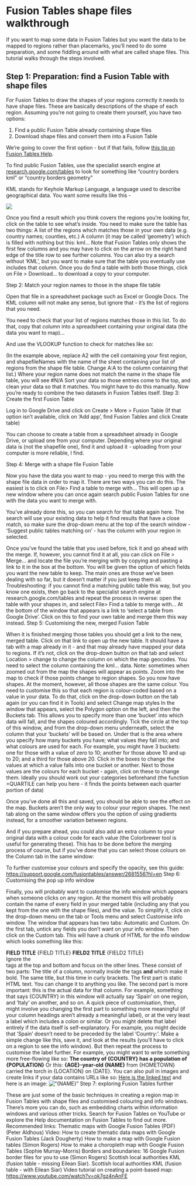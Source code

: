 # Fusion Tables shape files walkthrough

If you want to map some data in Fusion Tables but you want the data to be mapped to regions rather than placemarks, you’ll need to do some preparation, and some fiddling around with what are called shape files. This tutorial walks through the steps involved.

## Step 1: Preparation: find a Fusion Table with shape files

For Fusion Tables to draw the shapes of your regions correctly it needs to have shape files. These are basically descriptions of the shape of each region. Assuming you’re not going to create them yourself, you have two options:

1. Find a public Fusion Table already containing shape files
2. Download shape files and convert them into a Fusion Table

We’re going to cover the first option - but if that fails, follow [this tip on Fusion Tables Help](https://www.google.com/url?q=http://support.google.com/fusiontables/answer/2592829?hl%3Den&sa=D&ust=1456427139721000&usg=AFQjCNE6Pe1jk7enM93jNt2jXc66E0FBhw).

To find public Fusion Tables, use the specialist search engine at [research.google.com/tables](research.google.com/tables) to look for something like “country borders kml” or “country borders geometry”

KML stands for Keyhole Markup Language, a language used to describe geographical data. You want some results like this -

![](https://lh5.googleusercontent.com/HW5QcsOKvCIZF5l2BbD9UFP9Chn2SCPwOGKtImyEbvyuly56_5AmuhPWKTR-pWgG_4fGG_Bw6Dsm_7v8V1miuDZDTWAB9sk9kBMkn2hmstCh4fDE8wQxrLnIRfCMfZpPIg)

Once you find a result which you think covers the regions you’re looking for, click on the table to see what’s inside.
You need to make sure the table has two things:
A list of the regions which matches those in your own data (e.g. country names; counties, etc.)
A column (it may be called ‘geometry’) which is filled with nothing but this: kml...
Note that Fusion Tables only shows the first few columns and you may have to click on the arrow on the right hand edge of the title row to see further columns.
You can also try a search without ‘KML’, but you want to make sure that the table you eventually use includes that column.
Once you do find a table with both those things, click on File > Download... to download a copy to your computer.

Step 2: Match your region names to those in the shape file table

Open that file in a spreadsheet package such as Excel or Google Docs. The KML column will not make any sense, but ignore that - it’s the list of regions that you need.

You need to check that your list of regions matches those in this list. To do that, copy that column into a spreadsheet containing your original data (the data you want to map)...

And use the VLOOKUP function to check for matches like so:

(In the example above, replace A2 with the cell containing your first region, and shapefileNames with the name of the sheet containing your list of regions from the shape file table. Change A:A to the column containing that list.)
Where your region name does not match the name in the shape file table, you will see #N/A
Sort your data so those entries come to the top, and clean your data so that it matches. You might have to do this manually.
Now you’re ready to combine the two datasets in Fusion Tables itself.
Step 3: Create the first Fusion Table

Log in to Google Drive and click on Create > More > Fusion Table
(If that option isn’t available, click on ‘Add app’, find Fusion Tables and click Create table)

You can choose to create a table from a spreadsheet already in Google Drive, or upload one from your computer. Depending where your original data is (not the shapefile one), find it and upload it - uploading from your computer is more reliable, I find.

Step 4: Merge with a shape file Fusion Table

Now you have the data you want to map - you need to merge this with the shape file data in order to map it.
There are two ways you can do this. The easiest is to click on File> Find a table to merge with...
This will open up a new window where you can once again search public Fusion Tables for one with the data you want to merge with.

You’ve already done this, so you can search for that table again here. The search will use your existing data to help it find results that have a close match, so make sure the drop-down menu at the top of the search window - ‘Suggest public tables matching on’ - has the column with your region in selected.

Once you’ve found the table that you used before, tick it and go ahead with the merge. If, however, you cannot find it at all, you can click on File > Merge... and locate the file you’re merging with by copying and pasting a link to it in the box at the bottom.
You will be given the option of which fields you want the new table to keep. The main ones are those we’ve been dealing with so far, but it doesn’t matter if you just keep them all.
Troubleshooting: if you cannot find a matching public table this way, but you know one exists, then go back to the specialist search engine at research.google.com/tables and repeat the process in reverse: open the table with your shapes in, and select File> Find a table to merge with...
At the bottom of the window that appears is a link to ‘select a table from Google Drive’. Click on this to find your own table and merge them this way instead.
Step 5: Customising the new, merged Fusion Table

When it is finished merging those tables you should get a link to the new, merged table. Click on that link to open up the new table. It should have a tab with a map already in it - and that may already have mapped your data to regions.
If it’s not, click on the drop-down button on that tab and select Location > change to change the column on which the map geocodes. You need to select the column containing the kml... data.
Note: sometimes when zoomed out from the map the shapes will appear as points. Zoom into the map to check if those points change to region shapes.
So you now have shapes. At the moment, however, all those shapes are the same colour. You need to customise this so that each region is colour-coded based on a value in your data.
To do that, click on the drop-down button on the tab again (or you can find it in Tools) and select Change map styles
In the window that appears, select the Polygon option on the left, and then the Buckets tab. This allows you to specify more than one ‘bucket’ into which data will fall, and the shapes coloured accordingly. Tick the circle at the top of this window, and from the drop-down menu underneath, select the column that your ‘buckets’ will be based on.
Under that is the area where you specify how many buckets you have; what values they fall into; and what colours are used for each.
For example, you might have 3 buckets: one for those with a value of zero to 10; another for those above 10 and up to 20; and a third for those above 20. Click in the boxes to change the values at which a value falls into one bucket or another.
Next to those values are the colours for each bucket - again, click on these to change them. Ideally you should work out your categories beforehand (the function =QUARTILE can help you here - it finds the points between each quarter portion of data)

Once you’ve done all this and saved, you should be able to see the effect on the map.
Buckets aren’t the only way to colour your region shapes. The next tab along on the same window offers you the option of using gradients instead, for a smoother variation between regions.

And if you prepare ahead, you could also add an extra column to your original data with a colour code for each value (the Colorbrewer tool is useful for generating these). This has to be done before the merging process of course, but if you’ve done that you can select those colours on the Column tab in the same window:

To further customise your colours and specify the opacity, see this guide:
https://support.google.com/fusiontables/answer/2681556?hl=en 
Step 6: Customising the pop up info window

Finally, you will probably want to customise the info window which appears when someone clicks on any region. At the moment this will probably contain the name of every field in your merged table (including any that you kept from the one with the shape files), and the value.
To simplify it, click on the drop-down menu on the tab or Tools menu and select Customise info window.
The window that appears has two tabs: Automatic and Custom.
On the first tab, untick any fields you don’t want on your info window.
Then click on the Custom tab.
This will have a chunk of HTML for the info window which looks something like this:
<div etc...>
<b>FIELD TITLE</b> {FIELD TITLE}
<b>FIELD2 TITLE</b> {FIELD2 TITLE}
</div>
Ignore the <div> tags at the top and bottom and focus on the other lines. These consist of two parts:
The title of a column, normally inside the tags <b> and </b> which make it bold.
The same title, but this time in curly brackets.
The first part is static HTML text. You can change it to anything you like.
The second part is more important: this is the actual data for that column. For example, something that says {COUNTRY} in this window will actually say ‘Spain’ on one region, and ‘Italy’ on another, and so on.
A quick piece of customisation, then, might involve you changing the first part to something more meaningful (if your column headings aren’t already a meaningful label), or at the very least a label which includes a colon or similar.
Or you might delete that label entirely if the data itself is self-explanatory. For example, you might decide that ‘Spain’ doesn’t need to be preceded by the label ‘Country:’.
Make a simple change like this, save it, and look at the results (you’ll have to click on a region to see the info window).
But then repeat the process to customise the label further. For example, you might want to write something more free-flowing like so:
<b>The country of {COUNTRY} has a population of {POPULATION}</b>
Or this:
<b>{AGE}-year-old {NAME}</b> from {HOMETOWN} carried the torch in {LOCATION} on {DATE}.
You can also pull in images and create links if your data contains URLs like so:
<a href=”{URL}”>Here is the linked text</a> and here is an image: <img src=”{IMAGEURL}” alt=”{NAME}” />
Step 7: exploring Fusion Tables further

These are just some of the basic techniques in creating a region map in Fusion Tables with shape files and customised colouring and info windows. There’s more you can do, such as embedding charts within information windows and various other tricks. Search for Fusion Tables on YouTube or explore the Help documentation on Fusion Tables to find out more.
Recommended links:
Thematic maps with Google Fusion Tables (PDF) (Peter Aldhous)
Video: How to create thematic data maps with Google Fusion Tables (Jack Dougherty)
How to make a map with Google Fusion tables (Simon Rogers)
How to make a choropleth map with Google Fusion Tables (Sophie Murray-Morris)
Borders and boundaries: 16 Google Fusion border files for you to use (Simon Rogers)
Scottish local authorities KML (fusion table - missing Eilean Siar). Scottish local authorities KML (fusion table - with Eilean Siar)
Video tutorial on creating a point-based map:  https://www.youtube.com/watch?v=ok7gz4nAnFE 
